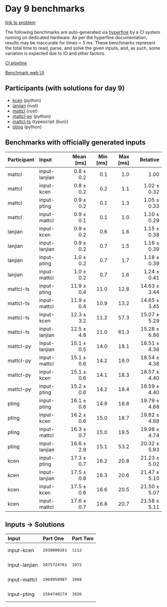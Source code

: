 # Day 9 benchmarks

[link to problem](https://adventofcode.com/2023/day/9)

The following benchmarks are auto-generated via
[hyperfine](https://github.com/sharkdp/hyperfine) by a CI system running on
dedicated hardware. As per the hyperfine documentation, results may be
inaccurate for times < 5 ms. These benchmarks represent the total time to read,
parse, and solve the given inputs, and, as such, some variation is expected due
to IO and other factors.

[CI pipeline](http://ci.papercode.net:8080/teams/main/pipelines/aoc2023)

[Benchmark web UI](https://aoc.ancalagon.black)


## Participants (with solutions for day 9)

- [kcen](https://github.com/kcen/aoc2023) (python)
- [lanjian](https://github.com/lanjian/aoc-2023) (rust)
- [mattcl](https://github.com/mattcl/aoc2023) (rust)
- [mattcl-py](https://github.com/mattcl/aoc2023-py) (python)
- [mattcl-ts](https://github.com/mattcl/aoc2023-js) (typescript (bun))
- [pting](https://github.com/pting/aoc2023) (python)


## Benchmarks with officially generated inputs

| Participant | Input | Mean [ms] | Min [ms] | Max [ms] | Relative |
|:---|:---|---:|---:|---:|---:|
| mattcl | input-lanjian | 0.8 ± 0.2 | 0.1 | 1.0 | 1.00 |
| mattcl | input-kcen | 0.8 ± 0.2 | 0.2 | 1.1 | 1.02 ± 0.32 |
| mattcl | input-pting | 0.9 ± 0.2 | 0.1 | 1.3 | 1.05 ± 0.33 |
| mattcl | input-mattcl | 0.9 ± 0.1 | 0.1 | 1.0 | 1.10 ± 0.29 |
| lanjian | input-kcen | 0.9 ± 0.2 | 0.6 | 1.6 | 1.15 ± 0.38 |
| lanjian | input-lanjian | 0.9 ± 0.2 | 0.7 | 1.5 | 1.16 ± 0.39 |
| lanjian | input-pting | 1.0 ± 0.2 | 0.7 | 1.7 | 1.18 ± 0.39 |
| lanjian | input-mattcl | 1.0 ± 0.2 | 0.7 | 1.6 | 1.24 ± 0.41 |
| mattcl-ts | input-pting | 11.9 ± 0.4 | 11.0 | 12.8 | 14.63 ± 3.44 |
| mattcl-ts | input-mattcl | 11.9 ± 0.4 | 10.9 | 13.2 | 14.65 ± 3.45 |
| mattcl-ts | input-kcen | 12.3 ± 3.2 | 11.2 | 57.3 | 15.07 ± 5.29 |
| mattcl-ts | input-lanjian | 12.5 ± 4.8 | 11.0 | 61.3 | 15.28 ± 6.86 |
| mattcl-py | input-lanjian | 15.1 ± 0.5 | 14.0 | 18.1 | 18.51 ± 4.36 |
| mattcl-py | input-mattcl | 15.1 ± 0.6 | 14.2 | 18.0 | 18.54 ± 4.38 |
| mattcl-py | input-kcen | 15.1 ± 0.6 | 14.1 | 18.3 | 18.57 ± 4.40 |
| mattcl-py | input-pting | 15.2 ± 0.6 | 14.2 | 18.4 | 18.59 ± 4.40 |
| pting | input-pting | 16.1 ± 0.6 | 14.9 | 18.6 | 19.79 ± 4.68 |
| pting | input-kcen | 16.2 ± 0.6 | 15.0 | 18.7 | 19.82 ± 4.68 |
| pting | input-mattcl | 16.3 ± 0.7 | 15.0 | 19.5 | 19.98 ± 4.74 |
| pting | input-lanjian | 16.6 ± 2.9 | 15.1 | 53.2 | 20.32 ± 5.93 |
| kcen | input-pting | 17.3 ± 0.7 | 16.2 | 20.8 | 21.23 ± 5.02 |
| kcen | input-lanjian | 17.5 ± 0.8 | 16.3 | 20.6 | 21.47 ± 5.10 |
| kcen | input-kcen | 17.5 ± 0.6 | 16.6 | 20.5 | 21.50 ± 5.07 |
| kcen | input-mattcl | 17.6 ± 0.7 | 16.8 | 20.7 | 21.58 ± 5.11 |


## Inputs -> Solutions

| Input | Part One | Part Two |
|:---|:---|:---|
|input-kcen|<pre>1938800261</pre>|<pre>1112</pre>|
|input-lanjian|<pre>2075724761</pre>|<pre>1072</pre>|
|input-mattcl|<pre>1969958987</pre>|<pre>1068</pre>|
|input-pting|<pre>1584748274</pre>|<pre>1026</pre>|